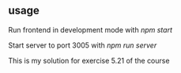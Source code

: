## usage

Run frontend in development mode with _npm start_

Start server to port 3005 with _npm run server_

This is my solution for exercise 5.21 of the course
